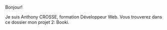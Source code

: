 Bonjour!

Je suis Anthony CROSSE, formation Développeur Web.
Vous trouverez dans ce dossier mon projet 2: Booki.
